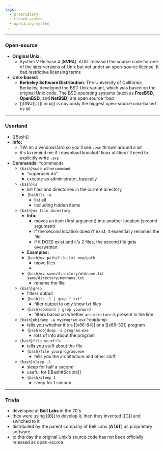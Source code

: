 ```yaml
---
tags:
  - proprietary
  - closed-source
  - operating-system
---
```

---

### Open-source

- **Original Unix:**
	- System V Release 4 (**SVR4**): AT&T released the source code for one of the later versions of Unix but not under an open-source license. It had restrictive licensing terms
- **Unix-based:**
	- **Berkeley Software Distribution**: The University of California, Berkeley, developed the BSD Unix variant, which was based on the original Unix code. The BSD operating systems (such as **FreeBSD**, **OpenBSD**, and **NetBSD**) are open source ^bsd
	- [[GNU]]: [[Linux]] is obviously the biggest open-source unix-based os lol

---

### Userland

- [[Bash]]
- **Info:**
	- TW: im a windowstard so you'll see `.exe` thrown around a lot
	- it's to remind me if i download knockoff linux utilities i'll need to explicitly write `.exe`
- **Commands:** ^commands
	- `{bash}sudo othercommand`
		- "superuser do"
		- execute as administrator, basically
	- `{bash}ls`
		- list files and directories in the current directory
		- `{bash}ls -a`
			- list all
			- including hidden items
	- `{bash}mv file directory`
		- **Info:**
			- moves an item (first argument) into another location (second argument)
			- if the second location doesn't exist, it essentially renames the file
			- if it DOES exist and it's 2 files, the second file gets overwritten
		- **Examples:**
		- `{bash}mv path/file.txt new/path`
			- move files
			- 
		- `{bash}mv same/directory/oldname.txt same/directory/newname.txt`
			- rename the file
	- `{bash}grep`
		- filters output
		- `{bash}ls -l | grep ".txt"`
			- filter output to only show txt files
		- `{bash}command | grep yourword`
			- filters based on whether `architecture` is present in the line
	- `{bash}objdump -a myprogram.exe` ^objdump
		- tells you whether it's a [[x86-64]] or a [[x86-32]] program
		- `{bash}objdump -x program.exe`
			- lots of info about the program
	- `{bash}file yourfile`
		- tells you stuff about the file
		- `{bash}file yourprogram.exe`
			- tells you the architecture and other stuff
	- `{bash}sleep .5`
		- sleep for half a second
		- useful for [[Bash#Scripts]]
		- `{bash}sleep 1`
			- sleep for 1 second

---

### Trivia

- developed at **Bell Labs** in the 70's
- they were using [[B]] to develop it, then they invented [[C]] and switched to it
- distributed by the parent company of Bell Labs (**AT&T**) as proprietary software
- to this day the original Unix's source code has not been officially released as open-source